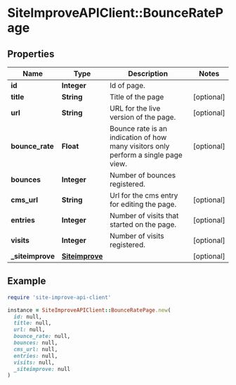 # SiteImproveAPIClient::BounceRatePage

## Properties

| Name | Type | Description | Notes |
| ---- | ---- | ----------- | ----- |
| **id** | **Integer** | Id of page. |  |
| **title** | **String** | Title of the page | [optional] |
| **url** | **String** | URL for the live version of the page. | [optional] |
| **bounce_rate** | **Float** | Bounce rate is an indication of how many visitors only perform a single page view. | [optional] |
| **bounces** | **Integer** | Number of bounces registered. |  |
| **cms_url** | **String** | Url for the cms entry for editing the page. | [optional] |
| **entries** | **Integer** | Number of visits that started on the page. | [optional] |
| **visits** | **Integer** | Number of visits registered. | [optional] |
| **_siteimprove** | [**Siteimprove**](Siteimprove.md) |  | [optional] |

## Example

```ruby
require 'site-improve-api-client'

instance = SiteImproveAPIClient::BounceRatePage.new(
  id: null,
  title: null,
  url: null,
  bounce_rate: null,
  bounces: null,
  cms_url: null,
  entries: null,
  visits: null,
  _siteimprove: null
)
```

